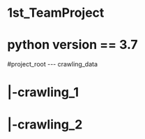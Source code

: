 # 1st_TeamProject

# python version == 3.7

#project_root --- crawling_data
#              |-crawling_1
#              |-crawling_2
